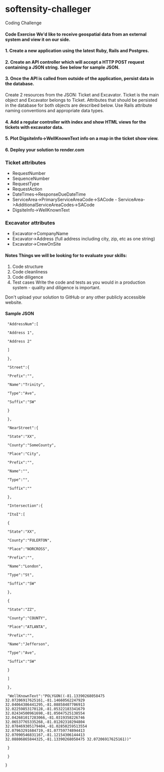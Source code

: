 # softensity-challeger
Coding Challenge

#### Code Exercise We'd like to receive geospatial data from an external system and view it on our side. 

#### 1. Create a new application using the latest Ruby, Rails and Postgres. 

#### 2. Create an API controller which will accept a HTTP POST request containing a JSON string. See below for sample JSON. 

#### 3. Once the API is called from outside of the application, persist data in the database. 

Create 2 resources from the JSON: Ticket and Excavator. Ticket is the main object and Excavator belongs to Ticket. Attributes that should be persisted in the database for both objects are described below. Use Rails attribute naming conventions and appropriate data types. 

#### 4. Add a regular controller with index and show HTML views for the tickets with excavator data. 
#### 5. Plot DigsiteInfo->WellKnownText info on a map in the ticket show view. 
#### 6. Deploy your solution to render.com 

### Ticket attributes 
- RequestNumber 
- SequenceNumber 
- RequestType
- RequestAction
- DateTimes->ResponseDueDateTime
- ServiceArea->PrimaryServiceAreaCode->SACode - ServiceArea->AdditionalServiceAreaCodes->SACode 
- DigsiteInfo->WellKnownText 

### Excavator attributes 
- Excavator->CompanyName 
- Excavator->Address (full address including city, zip, etc as one string) 
- Excavator->CrewOnSite 

#### Notes Things we will be looking for to evaluate your skills: 
1. Code structure 
2. Code cleanliness 
3. Code diligence
4. Test cases Write the code and tests as you would in a production system - quality and diligence is important. 

Don't upload your solution to GitHub or any other publicly accessible website. 


#### Sample JSON 

```
 "AddressNum":[

 "Address 1",

 "Address 2"

 ]

 },

 "Street":{

 "Prefix":"",

 "Name":"Trinity",

 "Type":"Ave",

 "Suffix":"SW"

 }

 },

 "NearStreet":{

 "State":"XX",

 "County":"SomeCounty",

 "Place":"City",

 "Prefix":"",

 "Name":"",

 "Type":"",

 "Suffix":""

 },

 "Intersection":{

 "ItoI":[

 {

 "State":"XX",

 "County":"FULERTON",

 "Place":"NORCROSS",

 "Prefix":"",

 "Name":"London",

 "Type":"St",

 "Suffix":"SW"

 },

 {

 "State":"ZZ",

 "County":"COUNTY",

 "Place":"ATLANTA",

 "Prefix":"",

 "Name":"Jefferson",

 "Type":"Ave",

 "Suffix":"SW"

 }

 ]

 },

 "WellKnownText":"POLYGON((-81.13390268058475 32.07206917625161,-81.14660562247929 32.04064386441295,-81.08858407706913 32.02259853170128,-81.05322183341679 32.02434500961698,-81.05047525138554 32.042681017283066,-81.0319358226746 32.06537765335268,-81.01202310294804 32.078469305179404,-81.02850259513554 32.07963291684719,-81.07759774894413 32.07090546831167,-81.12154306144413 32.08806865844325,-81.13390268058475 32.07206917625161))"

 }

 }

}
```
